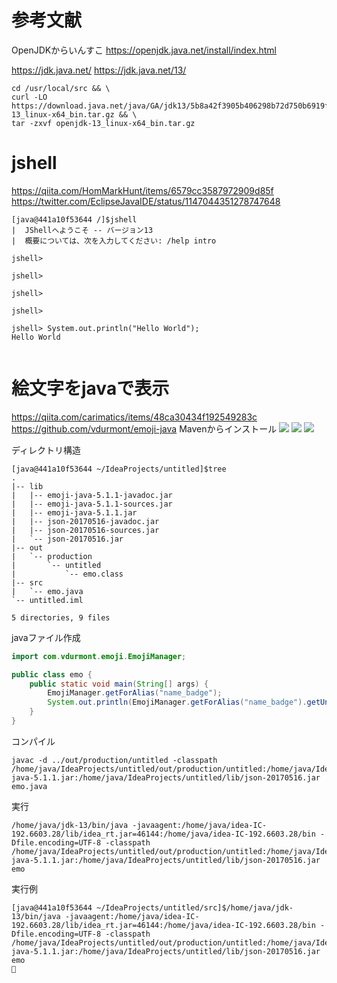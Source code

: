 # 参考文献

OpenJDKからいんすこ
https://openjdk.java.net/install/index.html

https://jdk.java.net/
https://jdk.java.net/13/

```
cd /usr/local/src && \
curl -LO https://download.java.net/java/GA/jdk13/5b8a42f3905b406298b72d750b6919f6/33/GPL/openjdk-13_linux-x64_bin.tar.gz && \
tar -zxvf openjdk-13_linux-x64_bin.tar.gz
```

# jshell
https://qiita.com/HomMarkHunt/items/6579cc3587972909d85f
https://twitter.com/EclipseJavaIDE/status/1147044351278747648
```
[java@441a10f53644 /]$jshell
|  JShellへようこそ -- バージョン13
|  概要については、次を入力してください: /help intro

jshell>

jshell>

jshell>

jshell>

jshell> System.out.println("Hello World");
Hello World


```

# 絵文字をjavaで表示

https://qiita.com/carimatics/items/48ca30434f192549283c
https://github.com/vdurmont/emoji-java
Mavenからインストール
![](./1.png)
![](./2.png)
![](./3.png)

ディレクトリ構造
```
[java@441a10f53644 ~/IdeaProjects/untitled]$tree
.
|-- lib
|   |-- emoji-java-5.1.1-javadoc.jar
|   |-- emoji-java-5.1.1-sources.jar
|   |-- emoji-java-5.1.1.jar
|   |-- json-20170516-javadoc.jar
|   |-- json-20170516-sources.jar
|   `-- json-20170516.jar
|-- out
|   `-- production
|       `-- untitled
|           `-- emo.class
|-- src
|   `-- emo.java
`-- untitled.iml

5 directories, 9 files
```

javaファイル作成
```emo.java
import com.vdurmont.emoji.EmojiManager;

public class emo {
    public static void main(String[] args) {
        EmojiManager.getForAlias("name_badge");
        System.out.println(EmojiManager.getForAlias("name_badge").getUnicode());
    }
}
```
コンパイル
```
javac -d ../out/production/untitled -classpath /home/java/IdeaProjects/untitled/out/production/untitled:/home/java/IdeaProjects/untitled/lib/emoji-java-5.1.1.jar:/home/java/IdeaProjects/untitled/lib/json-20170516.jar emo.java
```
実行
```
/home/java/jdk-13/bin/java -javaagent:/home/java/idea-IC-192.6603.28/lib/idea_rt.jar=46144:/home/java/idea-IC-192.6603.28/bin -Dfile.encoding=UTF-8 -classpath /home/java/IdeaProjects/untitled/out/production/untitled:/home/java/IdeaProjects/untitled/lib/emoji-java-5.1.1.jar:/home/java/IdeaProjects/untitled/lib/json-20170516.jar emo
```
実行例
```
[java@441a10f53644 ~/IdeaProjects/untitled/src]$/home/java/jdk-13/bin/java -javaagent:/home/java/idea-IC-192.6603.28/lib/idea_rt.jar=46144:/home/java/idea-IC-192.6603.28/bin -Dfile.encoding=UTF-8 -classpath /home/java/IdeaProjects/untitled/out/production/untitled:/home/java/IdeaProjects/untitled/lib/emoji-java-5.1.1.jar:/home/java/IdeaProjects/untitled/lib/json-20170516.jar emo
📛
```
